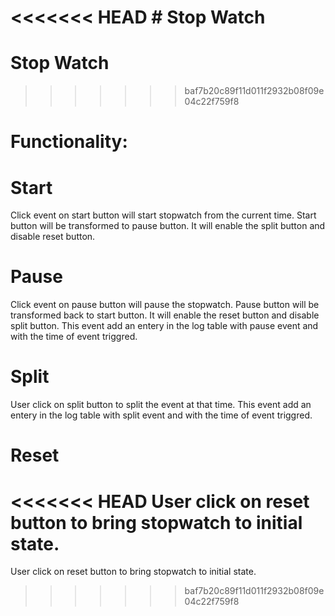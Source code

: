 <<<<<<< HEAD
﻿# Stop Watch
=======
# Stop Watch
>>>>>>> baf7b20c89f11d011f2932b08f09e04c22f759f8
# Functionality:
# Start
Click event on start button will start stopwatch from the current time.
Start button will be transformed to pause button.
It will enable the split button and disable reset button.

# Pause
Click event on pause button will pause the stopwatch.
Pause button will be transformed back to start button.
It will enable the reset button and disable split button.
This event add an entery in the log table with pause event and with the time of event triggred.

# Split
User click on split button to split the event at that time.
This event add an entery in the log table with split event and with the time of event triggred.

# Reset
<<<<<<< HEAD
User click on reset button to bring stopwatch to initial state.
=======
User click on reset button to bring stopwatch to initial state.
>>>>>>> baf7b20c89f11d011f2932b08f09e04c22f759f8
